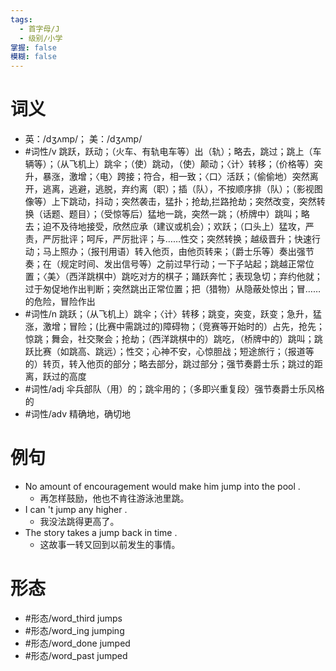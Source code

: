 ```yaml
---
tags:
  - 首字母/J
  - 级别/小学
掌握: false
模糊: false
---
```

# 词义
- 英：/dʒʌmp/； 美：/dʒʌmp/
- #词性/v  跳跃，跃动；（火车、有轨电车等）出（轨）；略去，跳过；跳上（车辆等）；（从飞机上）跳伞；（使）跳动，（使）颠动；〈计〉转移；（价格等）突升，暴涨，激增；〈电〉跨接；符合，相一致；〈口〉活跃；（偷偷地）突然离开，逃离，逃避，逃脱，弃约离（职）；插（队），不按顺序排（队）；（影视图像等）上下跳动，抖动；突然袭击，猛扑；抢劫,拦路抢劫；突然改变，突然转换（话题、题目）；（受惊等后）猛地一跳，突然一跳；（桥牌中）跳叫；略去；迫不及待地接受，欣然应承（建议或机会）；欢跃；（口头上）猛攻，严责，严厉批评；呵斥，严厉批评；与……性交；突然转换；越级晋升；快速行动；马上照办；（报刊用语）转入他页，由他页转来；（爵士乐等）奏出强节奏；在（规定时间、发出信号等）之前过早行动；一下子站起；跳越正常位置；〈美〉（西洋跳棋中）跳吃对方的棋子；踊跃奔忙；表现急切；弃约他就；过于匆促地作出判断；突然跳出正常位置；把（猎物）从隐蔽处惊出；冒……的危险，冒险作出
- #词性/n  跳跃；（从飞机上）跳伞；〈计〉转移；跳变，突变，跃变；急升，猛涨，激增；冒险；(比赛中需跳过的)障碍物；（竞赛等开始时的）占先，抢先；惊跳；舞会，社交聚会；抢劫；（西洋跳棋中的）跳吃，（桥牌中的）跳叫；跳跃比赛（如跳高、跳远）；性交；心神不安，心惊胆战；短途旅行；（报道等的）转页，转入他页的部分；略去部分，跳过部分；强节奏爵士乐；跳过的距离，跃过的高度
- #词性/adj  伞兵部队（用）的；跳伞用的；（多即兴重复段）强节奏爵士乐风格的
- #词性/adv  精确地，确切地
# 例句
- No amount of encouragement would make him jump into the pool .
	- 再怎样鼓励，他也不肯往游泳池里跳。
- I can 't jump any higher .
	- 我没法跳得更高了。
- The story takes a jump back in time .
	- 这故事一转又回到以前发生的事情。
# 形态
- #形态/word_third jumps
- #形态/word_ing jumping
- #形态/word_done jumped
- #形态/word_past jumped
